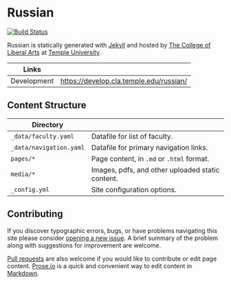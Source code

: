 # Russian

[![Build Status][travis-img]][travis]

Russian is statically generated with [Jekyll](https://jekyllrb.com) and hosted by [The College of Liberal Arts](https://liberalarts.temple.edu) at [Temple University](https://temple.edu).

| Links |  |
| --- | --- |
| Development | https://develop.cla.temple.edu/russian/ |

## Content Structure

| Directory |  |
| --- | --- |
| ````_data/faculty.yaml```` | Datafile for list of faculty. |
| ````_data/navigation.yaml```` | Datafile for primary   navigation links. |
| ````pages/*```` | Page content, in ````.md```` or ````.html```` format. |
| ````media/*```` | Images, pdfs, and other uploaded static content. |
| ````_config.yml```` | Site configuration options. |

## Contributing

If you discover typographic errors, bugs, or have problems navigating this site please consider [opening a new issue][issue]. A brief summary of the problem along with suggestions for improvement are welcome.

[Pull requests][pr] are also welcome if you would like to contribute or edit page content. [Prose.io][prose] is a quick and convenient way to edit content in [Markdown][md].


[travis]: https://travis-ci.org/TULiberalArts/Russian
[travis-img]: https://travis-ci.org/TULiberalArts/Russian.svg?branch=master
[jekyll]: https://https://jekyllrb.com
[issue]: https://github.com/TULiberalArts/Russian/issues
[pr]: https://help.github.com/articles/about-pull-requests/
[prose]: https://prose.io/#TULiberalArts/Russian
[md]: http://whatismarkdown.com/
